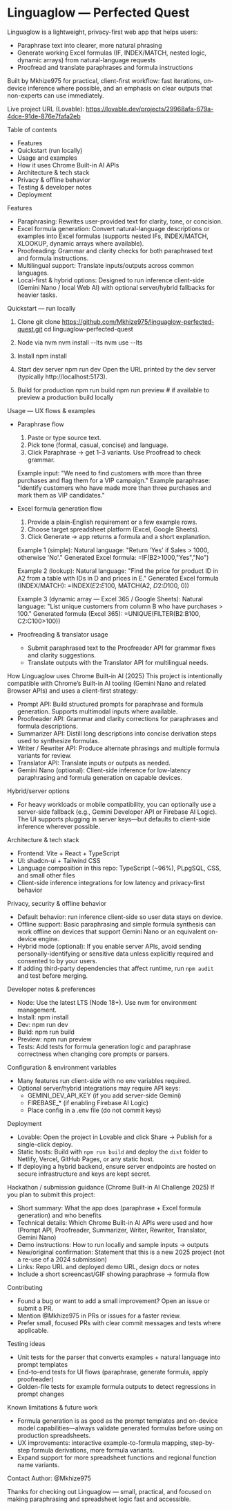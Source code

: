 # Linguaglow — Perfected Quest

Linguaglow is a lightweight, privacy-first web app that helps users:
- Paraphrase text into clearer, more natural phrasing
- Generate working Excel formulas (IF, INDEX/MATCH, nested logic, dynamic arrays) from natural-language requests
- Proofread and translate paraphrases and formula instructions

Built by Mkhize975 for practical, client-first workflow: fast iterations, on-device inference where possible, and an emphasis on clear outputs that non-experts can use immediately.

Live project URL (Lovable): https://lovable.dev/projects/29968afa-679a-4dce-91de-876e7fafa2eb  


Table of contents
- Features
- Quickstart (run locally)
- Usage and examples
- How it uses Chrome Built-in AI APIs
- Architecture & tech stack
- Privacy & offline behavior
- Testing & developer notes
- Deployment

Features
- Paraphrasing: Rewrites user-provided text for clarity, tone, or concision.
- Excel formula generation: Convert natural-language descriptions or examples into Excel formulas (supports nested IFs, INDEX/MATCH, XLOOKUP, dynamic arrays where available).
- Proofreading: Grammar and clarity checks for both paraphrased text and formula instructions.
- Multilingual support: Translate inputs/outputs across common languages.
- Local-first & hybrid options: Designed to run inference client-side (Gemini Nano / local Web AI) with optional server/hybrid fallbacks for heavier tasks.

Quickstart — run locally
1. Clone
   git clone https://github.com/Mkhize975/linguaglow-perfected-quest.git
   cd linguaglow-perfected-quest

2. Node via nvm
   nvm install --lts
   nvm use --lts

3. Install
   npm install

4. Start dev server
   npm run dev
   Open the URL printed by the dev server (typically http://localhost:5173).

5. Build for production
   npm run build
   npm run preview   # if available to preview a production build locally

Usage — UX flows & examples
- Paraphrase flow
  1. Paste or type source text.
  2. Pick tone (formal, casual, concise) and language.
  3. Click Paraphrase → get 1–3 variants. Use Proofread to check grammar.

  Example input:
  "We need to find customers with more than three purchases and flag them for a VIP campaign."
  Example paraphrase:
  "Identify customers who have made more than three purchases and mark them as VIP candidates."

- Excel formula generation flow
  1. Provide a plain-English requirement or a few example rows.
  2. Choose target spreadsheet platform (Excel, Google Sheets).
  3. Click Generate → app returns a formula and a short explanation.

  Example 1 (simple):
  Natural language: "Return 'Yes' if Sales > 1000, otherwise 'No'."
  Generated Excel formula:
  =IF(B2>1000,"Yes","No")

  Example 2 (lookup):
  Natural language: "Find the price for product ID in A2 from a table with IDs in D and prices in E."
  Generated Excel formula (INDEX/MATCH):
  =INDEX($E$2:$E$100, MATCH(A2, $D$2:$D$100, 0))

  Example 3 (dynamic array — Excel 365 / Google Sheets):
  Natural language: "List unique customers from column B who have purchases > 100."
  Generated formula (Excel 365):
  =UNIQUE(FILTER(B2:B100, C2:C100>100))

- Proofreading & translator usage
  - Submit paraphrased text to the Proofreader API for grammar fixes and clarity suggestions.
  - Translate outputs with the Translator API for multilingual needs.

How Linguaglow uses Chrome Built-in AI (2025)
This project is intentionally compatible with Chrome’s Built-in AI tooling (Gemini Nano and related Browser APIs) and uses a client-first strategy:
- Prompt API: Build structured prompts for paraphrase and formula generation. Supports multimodal inputs where available.
- Proofreader API: Grammar and clarity corrections for paraphrases and formula descriptions.
- Summarizer API: Distill long descriptions into concise derivation steps used to synthesize formulas.
- Writer / Rewriter API: Produce alternate phrasings and multiple formula variants for review.
- Translator API: Translate inputs or outputs as needed.
- Gemini Nano (optional): Client-side inference for low-latency paraphrasing and formula generation on capable devices.

Hybrid/server options
- For heavy workloads or mobile compatibility, you can optionally use a server-side fallback (e.g., Gemini Developer API or Firebase AI Logic). The UI supports plugging in server keys—but defaults to client-side inference wherever possible.

Architecture & tech stack
- Frontend: Vite + React + TypeScript
- UI: shadcn-ui + Tailwind CSS
- Language composition in this repo: TypeScript (~96%), PLpgSQL, CSS, and small other files
- Client-side inference integrations for low latency and privacy-first behavior

Privacy, security & offline behavior
- Default behavior: run inference client-side so user data stays on device.
- Offline support: Basic paraphrasing and simple formula synthesis can work offline on devices that support Gemini Nano or an equivalent on-device engine.
- Hybrid mode (optional): If you enable server APIs, avoid sending personally-identifying or sensitive data unless explicitly required and consented to by your users.
- If adding third-party dependencies that affect runtime, run `npm audit` and test before merging.

Developer notes & preferences
- Node: Use the latest LTS (Node 18+). Use nvm for environment management.
- Install: npm install
- Dev: npm run dev
- Build: npm run build
- Preview: npm run preview
- Tests: Add tests for formula generation logic and paraphrase correctness when changing core prompts or parsers.

Configuration & environment variables
- Many features run client-side with no env variables required.
- Optional server/hybrid integrations may require API keys:
  - GEMINI_DEV_API_KEY (if you add server-side Gemini)
  - FIREBASE_* (if enabling Firebase AI Logic)
  - Place config in a .env file (do not commit keys)

Deployment
- Lovable: Open the project in Lovable and click Share → Publish for a single-click deploy.
- Static hosts: Build with `npm run build` and deploy the `dist` folder to Netlify, Vercel, GitHub Pages, or any static host.
- If deploying a hybrid backend, ensure server endpoints are hosted on secure infrastructure and keys are kept secret.

Hackathon / submission guidance (Chrome Built-in AI Challenge 2025)
If you plan to submit this project:
- Short summary: What the app does (paraphrase + Excel formula generation) and who benefits
- Technical details: Which Chrome Built-in AI APIs were used and how (Prompt API, Proofreader, Summarizer, Writer, Rewriter, Translator, Gemini Nano)
- Demo instructions: How to run locally and sample inputs → outputs
- New/original confirmation: Statement that this is a new 2025 project (not a re-use of a 2024 submission)
- Links: Repo URL and deployed demo URL, design docs or notes
- Include a short screencast/GIF showing paraphrase → formula flow

Contributing
- Found a bug or want to add a small improvement? Open an issue or submit a PR.
- Mention @Mkhize975 in PRs or issues for a faster review.
- Prefer small, focused PRs with clear commit messages and tests where applicable.

Testing ideas
- Unit tests for the parser that converts examples + natural language into prompt templates
- End-to-end tests for UI flows (paraphrase, generate formula, apply proofreader)
- Golden-file tests for example formula outputs to detect regressions in prompt changes

Known limitations & future work
- Formula generation is as good as the prompt templates and on-device model capabilities—always validate generated formulas before using on production spreadsheets.
- UX improvements: interactive example-to-formula mapping, step-by-step formula derivations, more formula variants.
- Expand support for more spreadsheet functions and regional function name variants.


Contact
Author: @Mkhize975  


Thanks for checking out Linguaglow — small, practical, and focused on making paraphrasing and spreadsheet logic fast and accessible.
